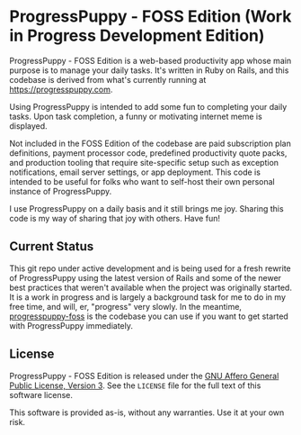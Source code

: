 # ProgressPuppy - FOSS Edition (Work in Progress Development Edition)

ProgressPuppy - FOSS Edition is a web-based productivity app whose main purpose is to manage your daily tasks. It's written in Ruby on Rails, and this codebase is derived from what's currently running at https://progresspuppy.com.

Using ProgressPuppy is intended to add some fun to completing your daily tasks. Upon task completion, a funny or motivating internet meme is displayed.

Not included in the FOSS Edition of the codebase are paid subscription plan definitions, payment processor code, predefined productivity quote packs, and production tooling that require site-specific setup such as exception notifications, email server settings, or app deployment. This code is intended to be useful for folks who want to self-host their own personal instance of ProgressPuppy.

I use ProgressPuppy on a daily basis and it still brings me joy. Sharing this code is my way of sharing that joy with others. Have fun!

## Current Status

This git repo under active development and is being used for a fresh rewrite of ProgressPuppy using the latest version of Rails and some of the newer best practices that weren't available when the project was originally started. It is a work in progress and is largely a background task for me to do in my free time, and will, er, "progress" very slowly. In the meantime, [progresspuppy-foss](https://github.com/ScottGarman/progresspuppy-foss) is the codebase you can use if you want to get started with ProgressPuppy immediately.

## License

ProgressPuppy - FOSS Edition is released under the [GNU Affero General Public License, Version 3](https://www.gnu.org/licenses/agpl-3.0.en.html). See the `LICENSE` file for the full text of this software license.

This software is provided as-is, without any warranties. Use it at your own risk.
